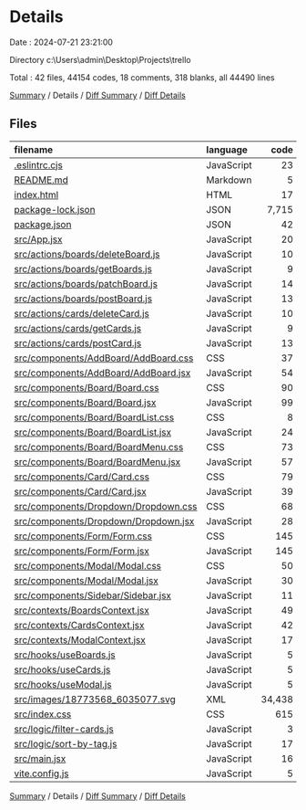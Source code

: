 # Details

Date : 2024-07-21 23:21:00

Directory c:\\Users\\admin\\Desktop\\Projects\\trello

Total : 42 files,  44154 codes, 18 comments, 318 blanks, all 44490 lines

[Summary](results.md) / Details / [Diff Summary](diff.md) / [Diff Details](diff-details.md)

## Files
| filename | language | code | comment | blank | total |
| :--- | :--- | ---: | ---: | ---: | ---: |
| [.eslintrc.cjs](/.eslintrc.cjs) | JavaScript | 23 | 0 | 1 | 24 |
| [README.md](/README.md) | Markdown | 5 | 0 | 4 | 9 |
| [index.html](/index.html) | HTML | 17 | 0 | 1 | 18 |
| [package-lock.json](/package-lock.json) | JSON | 7,715 | 0 | 1 | 7,716 |
| [package.json](/package.json) | JSON | 42 | 0 | 1 | 43 |
| [src/App.jsx](/src/App.jsx) | JavaScript | 20 | 0 | 3 | 23 |
| [src/actions/boards/deleteBoard.js](/src/actions/boards/deleteBoard.js) | JavaScript | 10 | 0 | 1 | 11 |
| [src/actions/boards/getBoards.js](/src/actions/boards/getBoards.js) | JavaScript | 9 | 0 | 1 | 10 |
| [src/actions/boards/patchBoard.js](/src/actions/boards/patchBoard.js) | JavaScript | 14 | 0 | 1 | 15 |
| [src/actions/boards/postBoard.js](/src/actions/boards/postBoard.js) | JavaScript | 13 | 0 | 1 | 14 |
| [src/actions/cards/deleteCard.js](/src/actions/cards/deleteCard.js) | JavaScript | 10 | 0 | 1 | 11 |
| [src/actions/cards/getCards.js](/src/actions/cards/getCards.js) | JavaScript | 9 | 0 | 1 | 10 |
| [src/actions/cards/postCard.js](/src/actions/cards/postCard.js) | JavaScript | 13 | 0 | 1 | 14 |
| [src/components/AddBoard/AddBoard.css](/src/components/AddBoard/AddBoard.css) | CSS | 37 | 0 | 5 | 42 |
| [src/components/AddBoard/AddBoard.jsx](/src/components/AddBoard/AddBoard.jsx) | JavaScript | 54 | 0 | 6 | 60 |
| [src/components/Board/Board.css](/src/components/Board/Board.css) | CSS | 90 | 0 | 14 | 104 |
| [src/components/Board/Board.jsx](/src/components/Board/Board.jsx) | JavaScript | 99 | 3 | 13 | 115 |
| [src/components/Board/BoardList.css](/src/components/Board/BoardList.css) | CSS | 8 | 0 | 2 | 10 |
| [src/components/Board/BoardList.jsx](/src/components/Board/BoardList.jsx) | JavaScript | 24 | 0 | 4 | 28 |
| [src/components/Board/BoardMenu.css](/src/components/Board/BoardMenu.css) | CSS | 73 | 0 | 13 | 86 |
| [src/components/Board/BoardMenu.jsx](/src/components/Board/BoardMenu.jsx) | JavaScript | 57 | 0 | 9 | 66 |
| [src/components/Card/Card.css](/src/components/Card/Card.css) | CSS | 79 | 0 | 12 | 91 |
| [src/components/Card/Card.jsx](/src/components/Card/Card.jsx) | JavaScript | 39 | 1 | 4 | 44 |
| [src/components/Dropdown/Dropdown.css](/src/components/Dropdown/Dropdown.css) | CSS | 68 | 0 | 8 | 76 |
| [src/components/Dropdown/Dropdown.jsx](/src/components/Dropdown/Dropdown.jsx) | JavaScript | 28 | 0 | 6 | 34 |
| [src/components/Form/Form.css](/src/components/Form/Form.css) | CSS | 145 | 0 | 26 | 171 |
| [src/components/Form/Form.jsx](/src/components/Form/Form.jsx) | JavaScript | 145 | 3 | 11 | 159 |
| [src/components/Modal/Modal.css](/src/components/Modal/Modal.css) | CSS | 50 | 0 | 7 | 57 |
| [src/components/Modal/Modal.jsx](/src/components/Modal/Modal.jsx) | JavaScript | 30 | 0 | 4 | 34 |
| [src/components/Sidebar/Sidebar.jsx](/src/components/Sidebar/Sidebar.jsx) | JavaScript | 11 | 0 | 1 | 12 |
| [src/contexts/BoardsContext.jsx](/src/contexts/BoardsContext.jsx) | JavaScript | 49 | 0 | 12 | 61 |
| [src/contexts/CardsContext.jsx](/src/contexts/CardsContext.jsx) | JavaScript | 42 | 0 | 11 | 53 |
| [src/contexts/ModalContext.jsx](/src/contexts/ModalContext.jsx) | JavaScript | 17 | 0 | 7 | 24 |
| [src/hooks/useBoards.js](/src/hooks/useBoards.js) | JavaScript | 5 | 0 | 2 | 7 |
| [src/hooks/useCards.js](/src/hooks/useCards.js) | JavaScript | 5 | 0 | 2 | 7 |
| [src/hooks/useModal.js](/src/hooks/useModal.js) | JavaScript | 5 | 0 | 2 | 7 |
| [src/images/18773568_6035077.svg](/src/images/18773568_6035077.svg) | XML | 34,438 | 1 | 1 | 34,440 |
| [src/index.css](/src/index.css) | CSS | 615 | 9 | 109 | 733 |
| [src/logic/filter-cards.js](/src/logic/filter-cards.js) | JavaScript | 3 | 0 | 1 | 4 |
| [src/logic/sort-by-tag.js](/src/logic/sort-by-tag.js) | JavaScript | 17 | 0 | 4 | 21 |
| [src/main.jsx](/src/main.jsx) | JavaScript | 16 | 0 | 2 | 18 |
| [vite.config.js](/vite.config.js) | JavaScript | 5 | 1 | 2 | 8 |

[Summary](results.md) / Details / [Diff Summary](diff.md) / [Diff Details](diff-details.md)